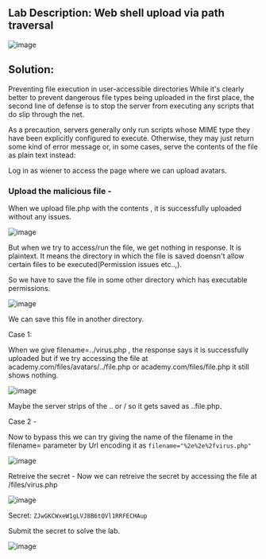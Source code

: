 ## Lab Description: Web shell upload via path traversal

![image](https://github.com/jayshah17/PortSwiggerLabs/assets/76842630/b6ae7ad6-59a5-4904-af5a-962719e5fa07)

## Solution:  
Preventing file execution in user-accessible directories
While it's clearly better to prevent dangerous file types being uploaded in the first place, the second line of defense is to stop the server from executing any scripts that do slip through the net.

As a precaution, servers generally only run scripts whose MIME type they have been explicitly configured to execute. Otherwise, they may just return some kind of error message or, in some cases, serve the contents of the file as plain text instead:

Log in as wiener to access the page where we can upload avatars.

### Upload the malicious file -

When we upload file.php with the contents <?php echo file_get_contents('/home/carlos/secret'); ?>, it is successfully uploaded without any issues.

![image](https://github.com/jayshah17/PortSwiggerLabs/assets/76842630/d2302a07-8980-4359-83d4-63f4d4b16c06)

But when we try to access/run the file, we get nothing in response. It is plaintext. It means the directory in which the file is saved doensn't allow certain files to be executed(Permission issues etc..,).

So we have to save the file in some other directory which has executable permissions.

![image](https://github.com/jayshah17/PortSwiggerLabs/assets/76842630/380668a6-19d0-44e4-99ca-a28eaafd9f44)

We can save this file in another directory.

Case 1:

When we give filename=../virus.php , the response says it is successfully uploaded but if we try accessing the file at academy.com/files/avatars/../file.php or academy.com/files/file.php it still shows nothing.

![image](https://github.com/jayshah17/PortSwiggerLabs/assets/76842630/19e608fc-0597-4130-a5d8-b231cfa65161)

Maybe the server strips of the .. or / so it gets saved as ..file.php.

Case 2 -

Now to bypass this we can try giving the name of the filename in the filename= parameter by Url encoding it as `filename="%2e%2e%2fvirus.php"`

![image](https://github.com/jayshah17/PortSwiggerLabs/assets/76842630/69dee2d6-5052-4060-912a-2cf7105f7316)

Retreive the secret -
Now we can retreive the secret by accessing the file at /files/virus.php 

![image](https://github.com/jayshah17/PortSwiggerLabs/assets/76842630/f84174e0-9463-4c99-b36b-56ad701006d0)

Secret: `ZJwGKCWxeW1gLVJ8B6tQVl1RRFECHAup`

Submit the secret to solve the lab.

![image](https://github.com/jayshah17/PortSwiggerLabs/assets/76842630/e0b86971-0b74-4369-9f6c-56bb8da73c13)




